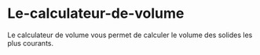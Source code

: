 # Le-calculateur-de-volume
Le calculateur de volume vous permet de calculer le volume des solides les plus courants.
